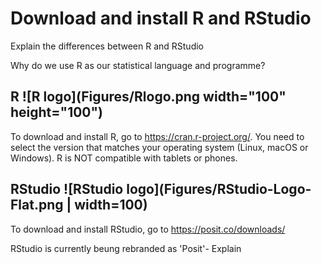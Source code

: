 # Download and install R and RStudio

Explain the differences between R and RStudio

Why do we use R as our statistical language and programme?

## R ![R logo](Figures/Rlogo.png width="100" height="100")
To download and install R, go to https://cran.r-project.org/.
You need to select the version that matches your operating system (Linux, macOS or Windows). 
R is NOT compatible with tablets or phones.  

## RStudio ![RStudio logo](Figures/RStudio-Logo-Flat.png | width=100)
To download and install RStudio, go to https://posit.co/downloads/

RStudio is currently beung rebranded as 'Posit'- Explain
